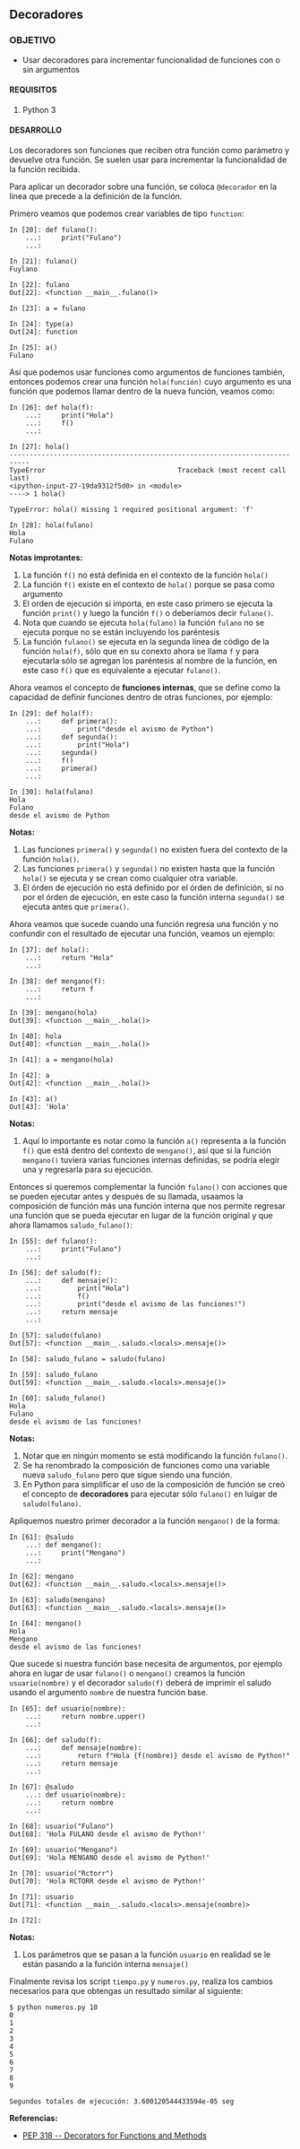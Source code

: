 ## Decoradores

### OBJETIVO

- Usar decoradores para incrementar funcionalidad de funciones con o sin argumentos

#### REQUISITOS

1. Python 3


#### DESARROLLO

Los decoradores son funciones que reciben otra función como parámetro y devuelve otra función. Se suelen usar para incrementar la funcionalidad de la función recibida.

Para aplicar un decorador sobre una función, se coloca `@decorador` en la linea que precede a la definición de la función.

Primero veamos que podemos crear variables de tipo `function`:

```
In [20]: def fulano():
    ...:     print("Fulano")
    ...:     

In [21]: fulano()
Fuylano

In [22]: fulano
Out[22]: <function __main__.fulano()>

In [23]: a = fulano

In [24]: type(a)
Out[24]: function

In [25]: a()
Fulano
```
Así que podemos usar funciones como argumentos de funciones también, entonces podemos crear una función `hola(función)` cuyo argumento es una función que podemos llamar dentro de la nueva función, veamos como:

```
In [26]: def hola(f):
    ...:     print("Hola")
    ...:     f()
    ...:     

In [27]: hola()
---------------------------------------------------------------------------
TypeError                                 Traceback (most recent call last)
<ipython-input-27-19da9312f5d0> in <module>
----> 1 hola()

TypeError: hola() missing 1 required positional argument: 'f'

In [28]: hola(fulano)
Hola
Fulano
```
**Notas improtantes:**
1. La función `f()` no está definida en el contexto de la función `hola()`
2. La función `f()` existe en el contexto de `hola()` porque se pasa como argumento
3. El orden de ejecución si importa, en este caso primero se ejecuta la función `print()` y luego la función `f()` o deberíamos decir `fulano()`.
4. Nota que cuando se ejecuta `hola(fulano)` la función `fulano` no se ejecuta porque no se están incluyendo los paréntesis
5. La función `fulano()` se ejecuta en la segunda línea de código de la función `hola(f)`, sólo que en su conexto ahora se llama `f` y para ejecutarla sólo se agregan los paréntesis al nombre de la función, en este caso `f()` que es equivalente a ejecutar `fulano()`.

Ahora veamos el concepto de **funciones internas**, que se define como la capacidad de definir funciones dentro de otras funciones, por ejemplo:

```
In [29]: def hola(f):
    ...:     def primera():
    ...:         print("desde el avismo de Python")
    ...:     def segunda():
    ...:         print("Hola")
    ...:     segunda()
    ...:     f()
    ...:     primera()
    ...:     

In [30]: hola(fulano)
Hola
Fulano
desde el avismo de Python
```
**Notas:**
1. Las funciones `primera()` y `segunda()` no existen fuera del contexto de la función `hola()`.
2. Las funciones `primera()` y `segunda()` no existen hasta que la función `hola()` se ejecuta y se crean como cualquier otra variable.
3. El órden de ejecución no está definido por el órden de definición, si no por el órden de ejecución, en este caso la función interna `segunda()` se ejecuta antes que `primera()`.

Ahora veamos que sucede cuando una función regresa una función y no confundir con el resultado de ejecutar una función, veamos un ejemplo:

```
In [37]: def hola():
    ...:     return "Hola"
    ...:     

In [38]: def mengano(f):
    ...:     return f
    ...:     

In [39]: mengano(hola)
Out[39]: <function __main__.hola()>

In [40]: hola
Out[40]: <function __main__.hola()>

In [41]: a = mengano(hola)

In [42]: a
Out[42]: <function __main__.hola()>

In [43]: a()
Out[43]: 'Hola'
```
**Notas:**
1. Aquí lo importante es notar como la función `a()` representa a la función `f()` que está dentro del contexto de `mengano()`, así que si la función `mengano()` tuviera varias funciones internas definidas, se podría elegir una y regresarla para su ejecución.

Entonces si queremos complementar la función `fulano()` con acciones que se pueden ejecutar antes y después de su llamada, usaamos la composición de función más una función interna que nos permite regresar una función que se pueda ejecutar en lugar de la función original y que ahora llamamos `saludo_fulano()`:

```
In [55]: def fulano():
    ...:     print("Fulano")
    ...:     

In [56]: def saludo(f):
    ...:     def mensaje():
    ...:         print("Hola")
    ...:         f()
    ...:         print("desde el avismo de las funciones!")
    ...:     return mensaje
    ...:     

In [57]: saludo(fulano)
Out[57]: <function __main__.saludo.<locals>.mensaje()>

In [58]: saludo_fulano = saludo(fulano)

In [59]: saludo_fulano
Out[59]: <function __main__.saludo.<locals>.mensaje()>

In [60]: saludo_fulano()
Hola
Fulano
desde el avismo de las funciones!
```
**Notas:**
1. Notar que en ningún momento se está modificando la función `fulano()`.
2. Se ha renombrado la composición de funciones como una variable nueva `saludo_fulano` pero que sigue siendo una función.
3. En Python para simplificar el uso de la composición de función se creó el concepto de **decoradores** para ejecutar sólo `fulano()` en luigar de `saludo(fulano)`.

Apliquemos nuestro primer decorador a la función `mengano()` de la forma:

```
In [61]: @saludo
    ...: def mengano():
    ...:     print("Mengano")
    ...:     

In [62]: mengano
Out[62]: <function __main__.saludo.<locals>.mensaje()>

In [63]: saludo(mengano)
Out[63]: <function __main__.saludo.<locals>.mensaje()>

In [64]: mengano()
Hola
Mengano
desde el avismo de las funciones!
```

Que sucede si nuestra función base necesita de argumentos, por ejemplo ahora en lugar de usar `fulano()` o `mengano()` creamos la función `usuario(nombre)` y el decorador `saludo(f)` deberá de imprimir el saludo usando el argumento `nombre` de nuestra función base.

```
In [65]: def usuario(nombre):
    ...:     return nombre.upper()
    ...:     

In [66]: def saludo(f):
    ...:     def mensaje(nombre):
    ...:         return f"Hola {f(nombre)} desde el avismo de Python!"
    ...:     return mensaje
    ...:     

In [67]: @saludo
    ...: def usuario(nombre):
    ...:     return nombre
    ...:     

In [68]: usuario("Fulano")
Out[68]: 'Hola FULANO desde el avismo de Python!'

In [69]: usuario("Mengano")
Out[69]: 'Hola MENGANO desde el avismo de Python!'

In [70]: usuario("Rctorr")
Out[70]: 'Hola RCTORR desde el avismo de Python!'

In [71]: usuario
Out[71]: <function __main__.saludo.<locals>.mensaje(nombre)>

In [72]: 
```
**Notas:**
1. Los parámetros que se pasan a la función `usuario` en realidad se le están pasando a la función interna `mensaje()`

Finalmente revisa los script `tiempo.py` y `numeros.py`, realiza los cambios necesarios para que obtengas un resultado similar al siguiente:

```
$ python numeros.py 10
0
1
2
3
4
5
6
7
8
9

Segundos totales de ejecución: 3.600120544433594e-05 seg
```

**Referencias:**
- [PEP 318 -- Decorators for Functions and Methods](https://www.python.org/dev/peps/pep-0318/)